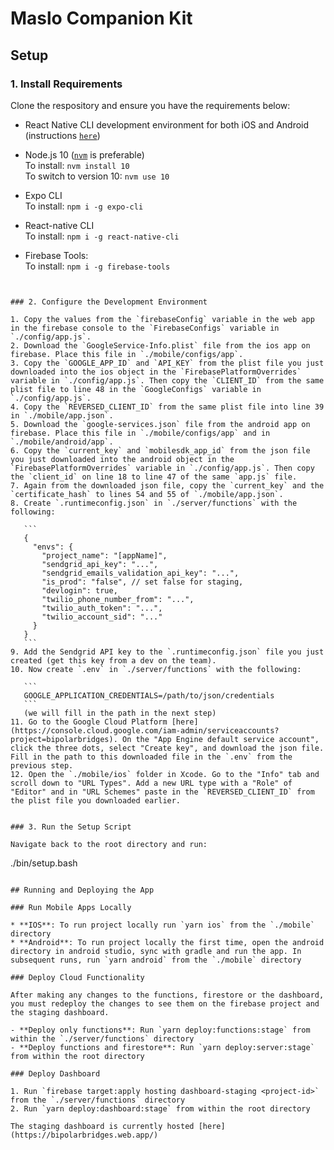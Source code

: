 # Maslo Companion Kit

## Setup

### 1. Install Requirements

Clone the respository and ensure you have the requirements below:

 * React Native CLI development environment for both iOS and Android (instructions [`here`](https://reactnative.dev/docs/environment-setup))

 * Node.js 10 ([`nvm`](https://github.com/nvm-sh/nvm) is preferable)  
 To install:  ```nvm install 10```	
 To switch to version 10:  ```nvm use 10```
 
 * Expo CLI  
 To install: ```npm i -g expo-cli```
 
 * React-native CLI  
 To install: ```npm i -g react-native-cli```
 
 * Firebase Tools:  
 To install: ```npm i -g firebase-tools```
 ```


### 2. Configure the Development Environment

1. Copy the values from the `firebaseConfig` variable in the web app in the firebase console to the `FirebaseConfigs` variable in `./config/app.js`.
2. Download the `GoogleService-Info.plist` file from the ios app on firebase. Place this file in `./mobile/configs/app`.
3. Copy the `GOOGLE_APP_ID` and `API_KEY` from the plist file you just downloaded into the ios object in the `FirebasePlatformOverrides` variable in `./config/app.js`. Then copy the `CLIENT_ID` from the same plist file to line 48 in the `GoogleConfigs` variable in `./config/app.js`.
4. Copy the `REVERSED_CLIENT_ID` from the same plist file into line 39 in `./mobile/app.json`.
5. Download the `google-services.json` file from the android app on firebase. Place this file in `./mobile/configs/app` and in `./mobile/android/app`.
6. Copy the `current_key` and `mobilesdk_app_id` from the json file you just downloaded into the android object in the `FirebasePlatformOverrides` variable in `./config/app.js`. Then copy the `client_id` on line 18 to line 47 of the same `app.js` file.
7. Again from the downloaded json file, copy the `current_key` and the `certificate_hash` to lines 54 and 55 of `./mobile/app.json`.
8. Create `.runtimeconfig.json` in `./server/functions` with the following:

	```
	{
	  "envs": {
	    "project_name": "[appName]",
	    "sendgrid_api_key": "...",
	    "sendgrid_emails_validation_api_key": "...",
	    "is_prod": "false", // set false for staging,
	    "devlogin": true,
	    "twilio_phone_number_from": "...",
	    "twilio_auth_token": "...",
	    "twilio_account_sid": "..."
	  }
	}
	```
9. Add the Sendgrid API key to the `.runtimeconfig.json` file you just created (get this key from a dev on the team).
10. Now create `.env` in `./server/functions` with the following:

	```
	GOOGLE_APPLICATION_CREDENTIALS=/path/to/json/credentials
	```
	(we will fill in the path in the next step)
11. Go to the Google Cloud Platform [here](https://console.cloud.google.com/iam-admin/serviceaccounts?project=bipolarbridges). On the "App Engine default service account", click the three dots, select "Create key", and download the json file. Fill in the path to this downloaded file in the `.env` from the previous step.
12. Open the `./mobile/ios` folder in Xcode. Go to the "Info" tab and scroll down to "URL Types". Add a new URL type with a "Role" of "Editor" and in "URL Schemes" paste in the `REVERSED_CLIENT_ID` from the plist file you downloaded earlier.


### 3. Run the Setup Script

Navigate back to the root directory and run:

```
./bin/setup.bash
```

## Running and Deploying the App

### Run Mobile Apps Locally

* **IOS**: To run project locally run `yarn ios` from the `./mobile` directory
* **Android**: To run project locally the first time, open the android directory in android studio, sync with gradle and run the app. In subsequent runs, run `yarn android` from the `./mobile` directory

### Deploy Cloud Functionality

After making any changes to the functions, firestore or the dashboard, you must redeploy the changes to see them on the firebase project and the staging dashboard.

- **Deploy only functions**: Run `yarn deploy:functions:stage` from within the `./server/functions` directory
- **Deploy functions and firestore**: Run `yarn deploy:server:stage` from within the root directory

### Deploy Dashboard

1. Run `firebase target:apply hosting dashboard-staging <project-id>` from the `./server/functions` directory
2. Run `yarn deploy:dashboard:stage` from within the root directory

The staging dashboard is currently hosted [here](https://bipolarbridges.web.app/)
